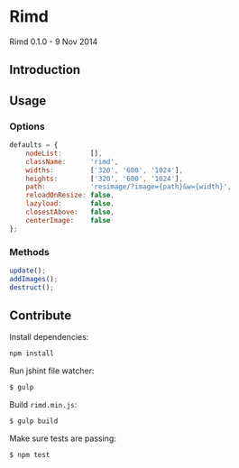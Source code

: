 Rimd
============

Rimd 0.1.0 - 9 Nov 2014

Introduction
------------

Usage
-----

### Options

```javascript
defaults = {
	nodeList:       [],
	className:      'rimd',
	widths:         ['320', '600', '1024'],
	heights:        ['320', '600', '1024'],
	path:           'resimage/?image={path}&w={width}',
	reloadOnResize: false,
	lazyload:       false,
	closestAbove:   false,
	centerImage:    false
};
```

### Methods

```javascript
update();
addImages();
destruct();
```

Contribute
----------

Install dependencies:

```bash
npm install
```

Run jshint file watcher:

```bash
$ gulp
```

Build `rimd.min.js`:

```bash
$ gulp build
```

Make sure tests are passing:

```bash
$ npm test
```